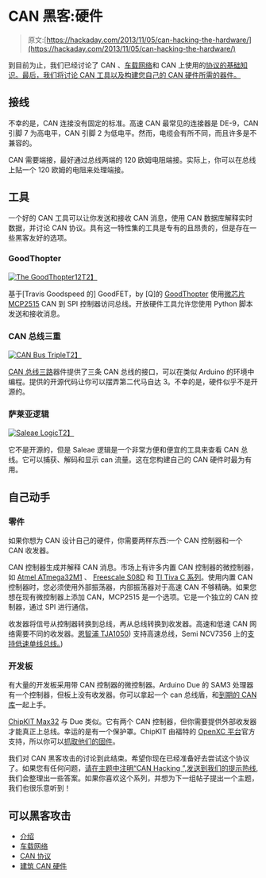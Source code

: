 # CAN 黑客:硬件

> 原文:[https://hackaday.com/2013/11/05/can-hacking-the-hardware/](https://hackaday.com/2013/11/05/can-hacking-the-hardware/)

到目前为止，我们已经讨论了 CAN 、[车载网络](http://hackaday.com/2013/10/22/can-hacking-the-in-vehicle-network/ "CAN Hacking: The In-vehicle Network")和 CAN 上使用的[协议的](http://hackaday.com/2013/10/29/can-hacking-protocols/ "CAN Hacking: Protocols")[基础知识。最后，我们将讨论 CAN 工具以及构建您自己的 CAN 硬件所需的器件。](http://hackaday.com/2013/10/21/can-hacking-introductions/ "CAN Hacking: Introductions")

## 接线

不幸的是，CAN 连接没有固定的标准。高速 CAN 最常见的连接器是 DE-9，CAN 引脚 7 为高电平，CAN 引脚 2 为低电平。然而，电缆会有所不同，而且许多是不兼容的。

CAN 需要端接，最好通过总线两端的 120 欧姆电阻端接。实际上，你可以在总线上贴一个 120 欧姆的电阻来处理端接。

## 工具

一个好的 CAN 工具可以让你发送和接收 CAN 消息，使用 CAN 数据库解释实时数据，并讨论 CAN 协议。具有这一特性集的工具是专有的且昂贵的，但是存在一些黑客友好的选项。

### GoodThopter

[![The GoodThopter12](../Images/7aa1cd6fba1cbacccde790328fa3d7af.png)T2】](http://hackaday.com/2013/11/05/can-hacking-the-hardware/goodthopter/)

基于[Travis Goodspeed 的] GoodFET，by [Q]的 [GoodThopter](http://goodfet.sourceforge.net/hardware/goodthopter12/ "GoodThopter12") 使用[微芯片 MCP2515](http://www.microchip.com/wwwproducts/Devices.aspx?dDocName=en010406 "MCP2515") CAN 到 SPI 控制器访问总线。开放硬件工具允许您使用 Python 脚本发送和接收消息。

### CAN 总线三重

[![CAN Bus Triple](../Images/d3ac8d5b1d7ddec8b583bd2419ed321d.png)T2】](http://hackaday.com/2013/11/05/can-hacking-the-hardware/canbustriple/)

[CAN 总线三路](http://www.canb.us/ "CAN Bus Triple")器件提供了三条 CAN 总线的接口，可以在类似 Arduino 的环境中编程。提供的开源代码让你可以摆弄第二代马自达 3。不幸的是，硬件似乎不是开源的。

### 萨莱亚逻辑

[![Saleae Logic](../Images/bd34b6a8b11401603a403814dc426f17.png)T2】](http://hackaday.com/2013/11/05/can-hacking-the-hardware/saleaelogic/)

它不是开源的，但是 Saleae 逻辑是一个非常方便和便宜的工具来查看 CAN 总线。它可以捕获、解码和显示 can 流量。这在您构建自己的 CAN 硬件时最为有用。

## 自己动手

### 零件

如果你想为 CAN 设计自己的硬件，你需要两样东西:一个 CAN 控制器和一个 CAN 收发器。

CAN 控制器生成并解释 CAN 消息。市场上有许多内置 CAN 控制器的微控制器，如 [Atmel ATmega32M1](http://www.atmel.com/devices/atmega32m1.aspx) 、 [Freescale S08D](http://www.freescale.com/webapp/sps/site/prod_summary.jsp?code=S08D) 和 [TI Tiva C 系列](http://www.ti.com/lsds/ti/microcontroller/tiva_arm_cortex/c_series/overview.page)。使用内置 CAN 控制器时，您必须使用外部振荡器，内部振荡器对于高速 CAN 不够精确。如果您想在现有微控制器上添加 CAN，MCP2515 是一个选项。它是一个独立的 CAN 控制器，通过 SPI 进行通信。

收发器将信号从控制器转换到总线，再从总线转换到收发器。高速和低速 CAN 网络需要不同的收发器。[恩智浦 TJA1050](http://www.nxp.com/products/automotive/transceivers/can_transceivers/series/TJA1050.html)) 支持高速总线，Semi NCV7356 上的[支持低速单线总线。](http://www.onsemi.com/PowerSolutions/product.do?id=NCV7356))

### 开发板

有大量的开发板采用带 CAN 控制器的微控制器。Arduino Due 的 SAM3 处理器有一个控制器，但板上没有收发器。你可以拿起一个 can 总线盾，和[到期的 CAN 库](https://github.com/collin80/due_can "Due CAN")一起上手。

[ChipKIT Max32](http://www.digilentinc.com/Products/Detail.cfm?Prod=CHIPKIT-MAX32) 与 Due 类似。它有两个 CAN 控制器，但你需要提供外部收发器才能真正上总线。幸运的是有一个保护罩。ChipKIT 由福特的 [OpenXC 平台](http://openxcplatform.com)官方支持，所以你可以[抓取他们的固件](https://github.com/openxc/vi-firmware)。

我们对 CAN 黑客攻击的讨论到此结束。希望你现在已经准备好去尝试这个协议了。如果您有任何问题，[请在主题中注明“CAN Hacking ”,发送到我们的提示热线](http://hackaday.com/contact-hack-a-day/),我们会整理出一些答案。如果你喜欢这个系列，并想为下一组帖子提出一个主题，我们也很乐意听到！

## 可以黑客攻击

*   [介绍](http://hackaday.com/2013/10/21/can-hacking-introductions)
*   [车载网络](http://hackaday.com/2013/10/22/can-hacking-the-in-vehicle-network/)
*   [CAN 协议](http://hackaday.com/2013/10/29/can-hacking-protocols/)
*   [建筑 CAN 硬件](http://hackaday.com/2013/11/05/can-hacking-the-hardware/)
